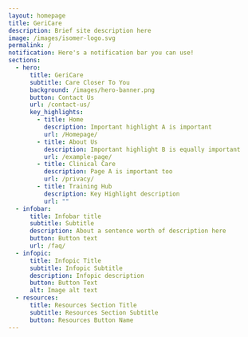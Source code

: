 ```yaml
---
layout: homepage
title: GeriCare
description: Brief site description here
image: /images/isomer-logo.svg
permalink: /
notification: Here's a notification bar you can use!
sections:
  - hero:
      title: GeriCare
      subtitle: Care Closer To You
      background: /images/hero-banner.png
      button: Contact Us
      url: /contact-us/
      key_highlights:
        - title: Home
          description: Important highlight A is important
          url: /Homepage/
        - title: About Us
          description: Important highlight B is equally important
          url: /example-page/
        - title: Clinical Care
          description: Page A is important too
          url: /privacy/
        - title: Training Hub
          description: Key Highlight description
          url: ""
  - infobar:
      title: Infobar title
      subtitle: Subtitle
      description: About a sentence worth of description here
      button: Button text
      url: /faq/
  - infopic:
      title: Infopic Title
      subtitle: Infopic Subtitle
      description: Infopic description
      button: Button Text
      alt: Image alt text
  - resources:
      title: Resources Section Title
      subtitle: Resources Section Subtitle
      button: Resources Button Name
---
```

